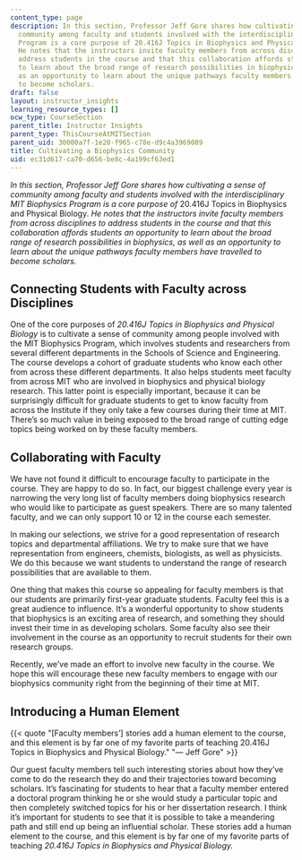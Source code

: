 ```yaml
---
content_type: page
description: In this section, Professor Jeff Gore shares how cultivating a sense of
  community among faculty and students involved with the interdisciplinary MIT Biophysics
  Program is a core purpose of 20.416J Topics in Biophysics and Physical Biology.
  He notes that the instructors invite faculty members from across disciplines to
  address students in the course and that this collaboration affords students an opportunity
  to learn about the broad range of research possibilities in biophysics, as well
  as an opportunity to learn about the unique pathways faculty members have travelled
  to become scholars.
draft: false
layout: instructor_insights
learning_resource_types: []
ocw_type: CourseSection
parent_title: Instructor Insights
parent_type: ThisCourseAtMITSection
parent_uid: 30000a7f-1e20-f965-c78e-d9c4a3969089
title: Cultivating a Biophysics Community
uid: ec31d617-ca70-d656-be8c-4a199cf63ed1
---
```

*In this section, Professor Jeff Gore shares how cultivating a sense of community among faculty and students involved with the interdisciplinary MIT Biophysics Program is a core purpose of* 20.416J Topics in Biophysics and Physical Biology. *He notes that the instructors invite faculty members from across disciplines to address students in the course and that this collaboration affords students an opportunity to learn about the broad range of research possibilities in biophysics, as well as an opportunity to learn about the unique pathways faculty members have travelled to become scholars.*

## Connecting Students with Faculty across Disciplines

One of the core purposes of *20.416J Topics in Biophysics and Physical Biology* is to cultivate a sense of community among people involved with the MIT Biophysics Program, which involves students and researchers from several different departments in the Schools of Science and Engineering. The course develops a cohort of graduate students who know each other from across these different departments. It also helps students meet faculty from across MIT who are involved in biophysics and physical biology research. This latter point is especially important, because it can be surprisingly difficult for graduate students to get to know faculty from across the Institute if they only take a few courses during their time at MIT. There’s so much value in being exposed to the broad range of cutting edge topics being worked on by these faculty members.

## Collaborating with Faculty 

We have not found it difficult to encourage faculty to participate in the course. They are happy to do so. In fact, our biggest challenge every year is narrowing the very long list of faculty members doing biophysics research who would like to participate as guest speakers. There are so many talented faculty, and we can only support 10 or 12 in the course each semester.

In making our selections, we strive for a good representation of research topics and departmental affiliations. We try to make sure that we have representation from engineers, chemists, biologists, as well as physicists. We do this because we want students to understand the range of research possibilities that are available to them.

One thing that makes this course so appealing for faculty members is that our students are primarily first-year graduate students. Faculty feel this is a great audience to influence. It’s a wonderful opportunity to show students that biophysics is an exciting area of research, and something they should invest their time in as developing scholars. Some faculty also see their involvement in the course as an opportunity to recruit students for their own research groups.

Recently, we’ve made an effort to involve new faculty in the course. We hope this will encourage these new faculty members to engage with our biophysics community right from the beginning of their time at MIT.

## Introducing a Human Element

{{< quote "[Faculty members’] stories add a human element to the course, and this element is by far one of my favorite parts of teaching 20.416J Topics in Biophysics and Physical Biology." "— Jeff Gore" >}}

Our guest faculty members tell such interesting stories about how they’ve come to do the research they do and their trajectories toward becoming scholars. It’s fascinating for students to hear that a faculty member entered a doctoral program thinking he or she would study a particular topic and then completely switched topics for his or her dissertation research. I think it’s important for students to see that it is possible to take a meandering path and still end up being an influential scholar. These stories add a human element to the course, and this element is by far one of my favorite parts of teaching *20.416J Topics in Biophysics and Physical Biology.*